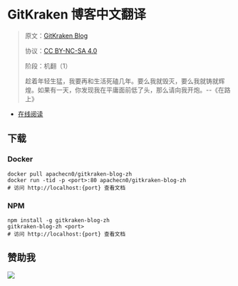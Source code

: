 <!--
    需要填充的占位符：
    
    README.md
    
        GitKraken 博客中文翻译：文档中文名
        GitKraken Blog：文档英文名
        https://www.gitkraken.com/blog/：文档原始链接
        gkk：域名前缀
        飞龙：负责人名称
        wizardforcel：负责人 Github 用户名
        562826179：负责人 QQ
        gitkraken-blog-zh：ApacheCN 的 Github 仓库名称
        gitkraken-blog-zh：DockerHub 仓库名称
        gitkraken-blog-zh：PYPI 包名称
        gitkraken-blog-zh：NPM 包名称
    
    CNAME
    
        gkk：域名前缀

    index.html
    
        GitKraken 博客中文翻译：文档中文名
        #DAA520：显示颜色
        gitkraken-blog-zh：ApacheCN 的 Github 仓库名称

    asset/docsify-apachecn-footer.js
    
        gitkraken-blog-zh：ApacheCN 的 Github 仓库名称
-->

# GitKraken 博客中文翻译

> 原文：[GitKraken Blog](https://www.gitkraken.com/blog/)
> 
> 协议：[CC BY-NC-SA 4.0](http://creativecommons.org/licenses/by-nc-sa/4.0/)
> 
> 阶段：机翻（1）
> 
> 趁着年轻生猛，我要再和生活死磕几年。要么我就毁灭，要么我就铸就辉煌。如果有一天，你发现我在平庸面前低了头，那么请向我开炮。--《在路上》

* [在线阅读](https://gkk.apachecn.org)
## 下载

### Docker

```
docker pull apachecn0/gitkraken-blog-zh
docker run -tid -p <port>:80 apachecn0/gitkraken-blog-zh
# 访问 http://localhost:{port} 查看文档
```

### NPM

```
npm install -g gitkraken-blog-zh
gitkraken-blog-zh <port>
# 访问 http://localhost:{port} 查看文档
```

## 赞助我

![](https://img-blog.csdnimg.cn/20200112005920729.png)
